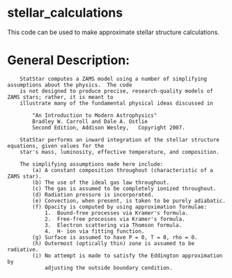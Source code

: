 # stellar_calculations
This code can be used to make approximate stellar structure calculations.

   General Description:
   ====================
        StatStar computes a ZAMS model using a number of simplifying assumptions about the physics.  The code
        is not designed to produce precise, research-quality models of ZAMS stars; rather, it is meant to 
        illustrate many of the fundamental physical ideas discussed in
 
            "An Introduction to Modern Astrophysics"
            Bradley W. Carroll and Dale A. Ostlie
            Second Edition, Addison Wesley,   Copyright 2007.
 
        StatStar performs an inward integration of the stellar structure equations, given values for the
        star's mass, luminosity, effective temperature, and composition.
 
        The simplifying assumptions made here include:
            (a) A constant composition throughout (characteristic of a ZAMS star).
            (b) The use of the ideal gas law throughout.
            (c) The gas is assumed to be completely ionized throughout.
            (d) Radiation pressure is incorporated.
            (e) Convection, when present, is taken to be purely adiabatic.
            (f) Opacity is computed by using approximation formulae:
                1.  Bound-free processes via Kramer's formula.
                2.  Free-free processes via Kramer's formula.
                3.  Electron scattering via Thomson formula.
                4.  H- ion via fitting function.
            (g) Surface is assumed to have P = 0, T = 0, rho = 0.
            (h) Outermost (optically thin) zone is assumed to be radiative.
            (i) No attempt is made to satisfy the Eddington approximation by
                adjusting the outside boundary condition.
